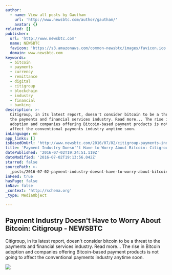 ```yaml
---
author:
  - name: View all posts by Gautham
    url: 'http://www.newsbtc.com/author/gautham/'
    avatar: {}
related: []
publisher:
  url: 'http://www.newsbtc.com'
  name: NEWSBTC
  favicon: 'https://s3.amazonaws.com/common-newsbtc/images/favicon.ico'
  domain: www.newsbtc.com
keywords:
  - bitcoin
  - payments
  - currency
  - remittance
  - digital
  - citigroup
  - blockchain
  - industry
  - financial
  - banking
description: >-
  Citigroup, in its latest report, doesn't consider bitcoin to be a threat to
  the payments and financial services industry. Read more... The rise in Bitcoin
  adoption and companies offering Bitcoin-based payment products is not going to
  affect the conventional payments industry anytime soon.
inLanguage: en
app_links: []
isBasedOnUrl: 'http://www.newsbtc.com/2016/07/02/citigroup-payments-industry-bitcoin/'
title: 'Payment Industry Doesn''t Have to Worry About Bitcoin: Citigroup - NEWSBTC'
datePublished: '2016-07-02T19:24:51.119Z'
dateModified: '2016-07-02T19:13:56.042Z'
starred: false
sourcePath: >-
  _posts/2016-07-02-payment-industry-doesnt-have-to-worry-about-bitcoin-citigr.md
inFeed: true
hasPage: false
inNav: false
_context: 'http://schema.org'
_type: MediaObject

---
```

<article style=""><h1>Payment Industry Doesn't Have to Worry About Bitcoin: Citigroup - NEWSBTC</h1><p>Citigroup, in its latest report, doesn't consider bitcoin to be a threat to the payments and financial services industry. Read more... The rise in Bitcoin adoption and companies offering Bitcoin-based payment products is not going to affect the conventional payments industry anytime soon.</p><img src="http://s3.amazonaws.com/main-newsbtc-images/2016/07/02200340/citibank.jpg" /></article>